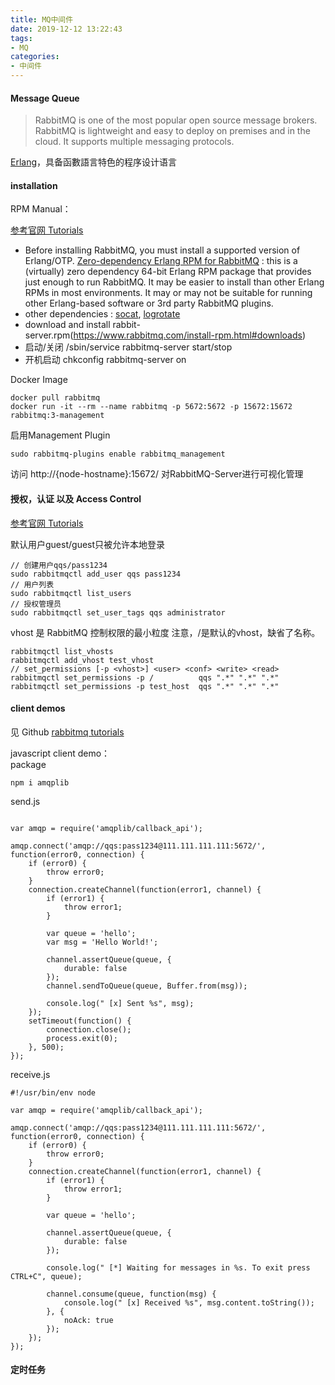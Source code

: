```yaml
---
title: MQ中间件
date: 2019-12-12 13:22:43
tags:
- MQ
categories: 
- 中间件
---
```

#### Message Queue
> RabbitMQ is one of the most popular open source message brokers. RabbitMQ is lightweight and easy to deploy on premises and in the cloud. It supports multiple messaging protocols.

[Erlang](https://zh.wikipedia.org/wiki/Erlang)，具备函數語言特色的程序设计语言

#### installation
RPM Manual：

[参考官网 Tutorials](https://www.rabbitmq.com/install-rpm.html#package-dependencies)
+ Before installing RabbitMQ, you must install a supported version of Erlang/OTP. [Zero-dependency Erlang RPM for RabbitMQ](https://github.com/rabbitmq/erlang-rpm/releases) : this is a (virtually) zero dependency 64-bit Erlang RPM package that provides just enough to run RabbitMQ. It may be easier to install than other Erlang RPMs in most environments. It may or may not be suitable for running other Erlang-based software or 3rd party RabbitMQ plugins.
+ other dependencies : [socat](https://pkgs.org/download/socat), [logrotate](https://pkgs.org/download/logrotate)
+ download and install rabbit-server.rpm(https://www.rabbitmq.com/install-rpm.html#downloads)
+ 启动/关闭 /sbin/service rabbitmq-server start/stop
+ 开机启动 chkconfig rabbitmq-server on

Docker Image
```
docker pull rabbitmq
docker run -it --rm --name rabbitmq -p 5672:5672 -p 15672:15672 rabbitmq:3-management
```
启用Management Plugin
```
sudo rabbitmq-plugins enable rabbitmq_management
```
访问 http://{node-hostname}:15672/ 对RabbitMQ-Server进行可视化管理 

#### 授权，认证 以及 Access Control
[参考官网 Tutorials](https://www.rabbitmq.com/access-control.html)

默认用户guest/guest只被允许本地登录
```
// 创建用户qqs/pass1234
sudo rabbitmqctl add_user qqs pass1234
// 用户列表
sudo rabbitmqctl list_users
// 授权管理员
sudo rabbitmqctl set_user_tags qqs administrator
```
vhost 是 RabbitMQ 控制权限的最小粒度
注意，/是默认的vhost，缺省了名称。
```
rabbitmqctl list_vhosts
rabbitmqctl add_vhost test_vhost
// set_permissions [-p <vhost>] <user> <conf> <write> <read>
rabbitmqctl set_permissions -p /          qqs ".*" ".*" ".*"
rabbitmqctl set_permissions -p test_host  qqs ".*" ".*" ".*"
```
#### client demos
见 Github [rabbitmq tutorials](https://github.com/rabbitmq/rabbitmq-tutorials)

javascript client demo：<br>
package
```
npm i amqplib
```
send.js
```#!/usr/bin/env node

var amqp = require('amqplib/callback_api');

amqp.connect('amqp://qqs:pass1234@111.111.111.111:5672/', function(error0, connection) {
    if (error0) {
        throw error0;
    }
    connection.createChannel(function(error1, channel) {
        if (error1) {
            throw error1;
        }

        var queue = 'hello';
        var msg = 'Hello World!';

        channel.assertQueue(queue, {
            durable: false
        });
        channel.sendToQueue(queue, Buffer.from(msg));

        console.log(" [x] Sent %s", msg);
    });
    setTimeout(function() {
        connection.close();
        process.exit(0);
    }, 500);
});

```
receive.js
```
#!/usr/bin/env node

var amqp = require('amqplib/callback_api');

amqp.connect('amqp://qqs:pass1234@111.111.111.111:5672/', function(error0, connection) {
    if (error0) {
        throw error0;
    }
    connection.createChannel(function(error1, channel) {
        if (error1) {
            throw error1;
        }

        var queue = 'hello';

        channel.assertQueue(queue, {
            durable: false
        });

        console.log(" [*] Waiting for messages in %s. To exit press CTRL+C", queue);

        channel.consume(queue, function(msg) {
            console.log(" [x] Received %s", msg.content.toString());
        }, {
            noAck: true
        });
    });
});
```
#### 定时任务

